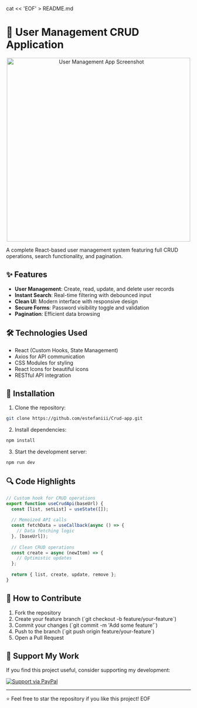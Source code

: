 cat << 'EOF' > README.md
# 🚀 User Management CRUD Application

<div align="center">
  <img src="https://github.com/user-attachments/assets/67ef9699-dddf-4713-8ce4-084fa662fd44" width="500" alt="User Management App Screenshot">
</div>

A complete React-based user management system featuring full CRUD operations, search functionality, and pagination.

## ✨ Features

- **User Management**: Create, read, update, and delete user records
- **Instant Search**: Real-time filtering with debounced input
- **Clean UI**: Modern interface with responsive design
- **Secure Forms**: Password visibility toggle and validation
- **Pagination**: Efficient data browsing

## 🛠️ Technologies Used

- React (Custom Hooks, State Management)
- Axios for API communication
- CSS Modules for styling
- React Icons for beautiful icons
- RESTful API integration

## 🚀 Installation

1. Clone the repository:
```bash
git clone https://github.com/estefaniii/Crud-app.git
```
2. Install dependencies:
```bash
npm install
```
3. Start the development server:
```bash
npm run dev
```

## 🔍 Code Highlights

```jsx
// Custom hook for CRUD operations
export function useCrudApi(baseUrl) {
  const [list, setList] = useState([]);
  
  // Memoized API calls
  const fetchData = useCallback(async () => {
    // Data fetching logic
  }, [baseUrl]);
  
  // Clean CRUD operations
  const create = async (newItem) => {
    // Optimistic updates
  };
  
  return { list, create, update, remove };
}
```

## 🤝 How to Contribute

1. Fork the repository
2. Create your feature branch (\`git checkout -b feature/your-feature\`)
3. Commit your changes (\`git commit -m 'Add some feature'\`)
4. Push to the branch (\`git push origin feature/your-feature\`)
5. Open a Pull Request

## 💖 Support My Work

If you find this project useful, consider supporting my development:

[![Support via PayPal](https://img.shields.io/badge/Donate-PayPal-blue?style=for-the-badge&logo=paypal)](https://paypal.me/estefanniii?country.x=PA&locale.x=es_XC)

---

⭐ Feel free to star the repository if you like this project!
EOF
